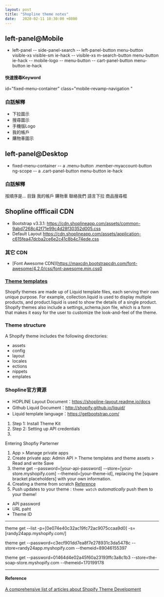 ```yaml
---
layout: post
title: "Shopline theme notes"
date:   2020-02-11 10:30:00 +0800
---
```



## left-panel@Mobile
- left-panel
-- side-panel-search
-- left-panel-button menu-button visible-xs visible-sm ie-hack
-- visible-xs m-search-button menu-button ie-hack 
-- mobile-logo
-- menu-button
-- cart-panel-button menu-button ie-hack

#### 快速搜尋Keyword
id="fixed-menu-container" 
class="mobile-revamp-navigation " 

### 白話解釋
- 下拉圖示
- 搜尋圖示
- 手機版Logo
- 我的帳戶
- 購物車圖示



## left-panel@Desktop
- fixed-menu-container
-- a .menu-button .member-myaccount-button ng-scope 
-- a .cart-panel-button menu-button ie-hack


### 白話解釋
按順序是...
目錄
我的帳戶
購物車
聯絡我們
語言下拉
商品搜尋框


## Shopline offficail CDN
- Bootstrap v3.3.1: https://cdn.shoplineapp.com/assets/common-9abd7268c42f71e99c4d28f30352d005.css
- Default Layout https://cdn.shoplineapp.com/assets/application-c615fea47dcba2ce6e2c41c8b4c74ede.css

### 其它 CDN
- [Font Awesome CDN](https://maxcdn.bootstrapcdn.com/font-awesome/4.2.0/css/font-awesome.min.css0





### [Theme templates](https://help.shopify.com/en/themes/development/templates)
Shopify themes are made up of Liquid template files, each serving their own unique purpose. For example, collection.liquid is used to display multiple products, and product.liquid is used to show the details of a single product. Shopify themes also include a settings_schema.json file, which is a form that makes it easy for the user to customize the look-and-feel of the theme.

### Theme structure
A Shopify theme includes the following directories:

- assets
- config
- layout
- locales
- ections
- nippets
- emplates

### Shopline官方資源
- HOPLINE Layout Document：https://shopline-layout.readme.io/docs
- Github Liquid Document：http://shopify.github.io/liquid/
- Liquid template language：https://getbootstrap.com/

1. Step 1: Install Theme Kit
2. Step 2: Setting up API credentials
3. 


Entering Shopfiy Parterner
1. App > Manage private apps
2. Create private app: Admin API > Theme templates and theme assets > Read and write Save
3. theme get --password=[your-api-password] --store=[your-store.myshopify.com] --themeid=[your-theme-id], replacing the [square bracket placeholders] with your own information.
4. Creating a theme from scratch
[Reference](https://www.shopify.com/partners/blog/95401862-3-simple-steps-for-setting-up-a-local-shopify-theme-development-environment)
5. Push updates to your theme : `theme watch` _automatically_ push them to your theme!


- API password
- URL paht
- Theme ID

- - -
theme get --list -p=[0e074e40c32ac19fc72ac9075ccaa9d0] -s=[randy24app.myshopify.com/]


theme get --password=c3ecf901dd7ea8f7e278931c3da5478c --store=randy24app.myshopify.com --themeid=89046155397


theme get --password=01464d4e02a45f60a23193ffc3a8c1b3 --store=the-soap-store.myshopify.com --themeid=170199178
- - -
#### Reference
[A comprehensive list of articles about Shopify Theme Development](https://www.shopify.com/partners/blog/topics/shopify-theme-development)







